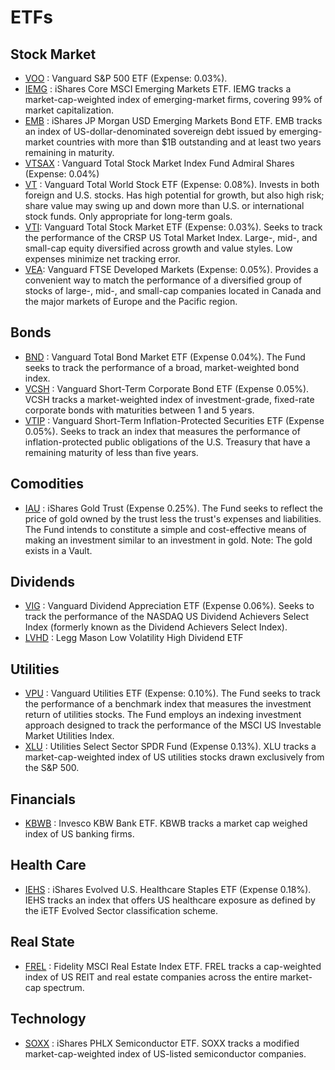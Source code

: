 # ETFs

## Stock Market 

- [VOO](https://investor.vanguard.com/etf/profile/VOO) : Vanguard S&P 500 ETF (Expense: 0.03%). 
- [IEMG](https://www.etf.com/IEMG) : iShares Core MSCI Emerging Markets ETF. IEMG tracks a market-cap-weighted index of emerging-market firms, covering 99% of market capitalization.
- [EMB](https://www.etf.com/EMB) : iShares JP Morgan USD Emerging Markets Bond ETF. EMB tracks an index of US-dollar-denominated sovereign debt issued by emerging-market countries with more than $1B outstanding and at least two years remaining in maturity.
- [VTSAX](https://investor.vanguard.com/mutual-funds/profile/VTSAX) : Vanguard Total Stock Market Index Fund Admiral Shares (Expense: 0.04%)
- [VT](https://investor.vanguard.com/etf/profile/distributions/vt) : Vanguard Total World Stock ETF (Expense: 0.08%). Invests in both foreign and U.S. stocks. Has high potential for growth, but also high risk; share value may swing up and down more than U.S. or international stock funds. Only appropriate for long-term goals.
- [VTI](https://investor.vanguard.com/etf/profile/overview/vti): Vanguard Total Stock Market ETF (Expense: 0.03%). Seeks to track the performance of the CRSP US Total Market Index. Large-, mid-, and small-cap equity diversified across growth and value styles. Low expenses minimize net tracking error.
- [VEA](https://investor.vanguard.com/etf/profile/overview/vea): Vanguard FTSE Developed Markets (Expense: 0.05%). Provides a convenient way to match the performance of a diversified group of stocks of large-, mid-, and small-cap companies located in Canada and the major markets of Europe and the Pacific region. 

## Bonds 

- [BND](https://investor.vanguard.com/etf/profile/BND) : Vanguard Total Bond Market ETF (Expense 0.04%). The Fund seeks to track the performance of a broad, market-weighted bond index. 
- [VCSH](https://www.etf.com/VCSH) : Vanguard Short-Term Corporate Bond ETF (Expense 0.05%). VCSH tracks a market-weighted index of investment-grade, fixed-rate corporate bonds with maturities between 1 and 5 years.
- [VTIP](https://investor.vanguard.com/etf/profile/VTIP) : Vanguard Short-Term Inflation-Protected Securities ETF (Expense 0.05%). Seeks to track an index that measures the performance of inflation-protected public obligations of the U.S. Treasury that have a remaining maturity of less than five years. 

## Comodities

- [IAU](https://www.ishares.com/us/products/239561/ishares-gold-trust-fund) : iShares Gold Trust (Expense 0.25%). The Fund seeks to reflect the price of gold owned by the trust less the trust's expenses and liabilities. The Fund intends to constitute a simple and cost-effective means of making an investment similar to an investment in gold. Note: The gold exists in a Vault.

## Dividends

- [VIG](https://investor.vanguard.com/etf/profile/VIG) : Vanguard Dividend Appreciation ETF (Expense 0.06%). Seeks to track the performance of the NASDAQ US Dividend Achievers Select Index (formerly known as the Dividend Achievers Select Index).
- [LVHD](https://www.leggmason.com/en-us/products/exchange-traded-funds/lm-low-vol-high-div-etf.html) : Legg Mason Low Volatility High Dividend ETF

## Utilities

- [VPU](https://investor.vanguard.com/etf/profile/VPU) : Vanguard Utilities ETF (Expense: 0.10%). The Fund seeks to track the performance of a benchmark index that measures the investment return of utilities stocks. The Fund employs an indexing investment approach designed to track the performance of the MSCI US Investable Market Utilities Index.
- [XLU](https://www.etf.com/XLU) : Utilities Select Sector SPDR Fund (Expense 0.13%). XLU tracks a market-cap-weighted index of US utilities stocks drawn exclusively from the S&P 500.

## Financials

- [KBWB](https://www.etf.com/KBWB) : Invesco KBW Bank ETF. KBWB tracks a market cap weighed index of US banking firms.

## Health Care

- [IEHS](https://www.etf.com/IEHS) : iShares Evolved U.S. Healthcare Staples ETF (Expense 0.18%). IEHS tracks an index that offers US healthcare exposure as defined by the iETF Evolved Sector classification scheme.

## Real State

- [FREL](https://www.etf.com/FREL) : Fidelity MSCI Real Estate Index ETF. FREL tracks a cap-weighted index of US REIT and real estate companies across the entire market-cap spectrum.

## Technology

- [SOXX](https://www.etf.com/SOXX) : iShares PHLX Semiconductor ETF. SOXX tracks a modified market-cap-weighted index of US-listed semiconductor companies.

